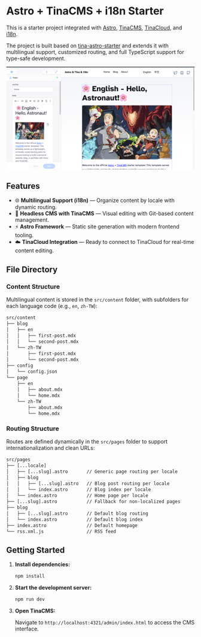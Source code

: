 # Astro + TinaCMS + i18n Starter

This is a starter project integrated with [Astro](https://docs.astro.build/en/guides/cms/tina-cms/), [TinaCMS](https://tina.io/docs/frameworks/astro), [TinaCloud](https://tina.io/docs/tina-cloud), and [i18n](https://docs.astro.build/en/guides/internationalization/).  

The project is built based on [tina-astro-starter](https://github.com/tinacms/tina-astro-starter#) and extends it with multilingual support, customized routing, and full TypeScript support for type-safe development.

![Demo Screenshot](public/demo.png)

## Features

- 🌐 **Multilingual Support (i18n)** — Organize content by locale with dynamic routing.
- 📝 **Headless CMS with TinaCMS** — Visual editing with Git-based content management.
- ⚡ **Astro Framework** — Static site generation with modern frontend tooling.
- ☁️ **TinaCloud Integration** — Ready to connect to TinaCloud for real-time content editing.

## File Directory

### Content Structure

Multilingual content is stored in the `src/content` folder, with subfolders for each language code (e.g., `en`, `zh-TW`):

```text
src/content
├── blog
│   ├── en
│   │   ├── first-post.mdx
│   │   └── second-post.mdx
│   └── zh-TW
│       ├── first-post.mdx
│       └── second-post.mdx
├── config
│   └── config.json
└── page
    ├── en
    │   ├── about.mdx
    │   └── home.mdx
    └── zh-TW
        ├── about.mdx
        └── home.mdx
```

### Routing Structure

Routes are defined dynamically in the `src/pages` folder to support internationalization and clean URLs:

```text
src/pages
├── [...locale]
│   ├── [...slug].astro       // Generic page routing per locale
│   ├── blog
│   │   ├── [...slug].astro   // Blog post routing per locale
│   │   └── index.astro       // Blog index per locale
│   └── index.astro           // Home page per locale
├── [...slug].astro           // Fallback for non-localized pages
├── blog
│   ├── [...slug].astro       // Default blog routing
│   └── index.astro           // Default blog index
├── index.astro               // Default homepage
└── rss.xml.js                // RSS feed
```

## Getting Started

1. **Install dependencies:**

   ```bash
   npm install
   ```

2. **Start the development server:**

   ```bash
   npm run dev
   ```

3. **Open TinaCMS:**

   Navigate to `http://localhost:4321/admin/index.html` to access the CMS interface.


